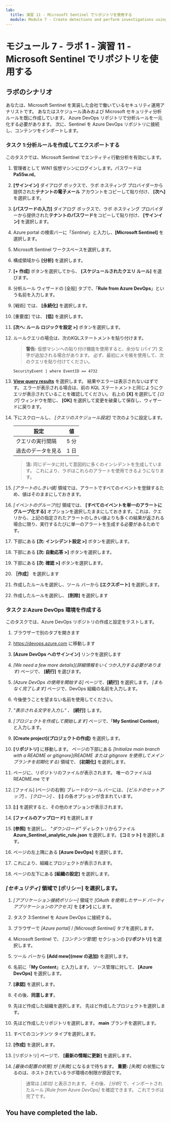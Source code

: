 ```yaml
---
lab:
  title: 演習 11 - Microsoft Sentinel でリポジトリを使用する
  module: Module 7 - Create detections and perform investigations using Microsoft Sentinel
---
```


# <a name="module-7---lab-1---exercise-11---use-repositories-in-microsoft-sentinel"></a>モジュール 7 - ラボ 1 - 演習 11 - Microsoft Sentinel でリポジトリを使用する

## <a name="lab-scenario"></a>ラボのシナリオ

あなたは、Microsoft Sentinel を実装した会社で働いているセキュリティ運用アナリストです。 あなたはスケジュール済みおよび Microsoft セキュリティ分析ルールを既に作成しています。  Azure DevOps リポジトリで分析ルールを一元化する必要があります。  次に、Sentinel を Azure DevOps リポジトリに接続し、コンテンツをインポートします。 


### <a name="task-1-create-and-export-an-analytical-rule"></a>タスク 1:分析ルールを作成してエクスポートする

このタスクでは、Microsoft Sentinel でエンティティ行動分析を有効にします。

1. 管理者として WIN1 仮想マシンにログインします。パスワードは**Pa55w.rd**。  

1. **[サインイン]** ダイアログ ボックスで、ラボ ホスティング プロバイダーから提供された**テナントの電子メール** アカウントをコピーして貼り付け、 **[次へ]** を選択します。

1. **[パスワードの入力]** ダイアログ ボックスで、ラボ ホスティング プロバイダーから提供された**テナントのパスワード**をコピーして貼り付け、 **[サインイン]** を選択します。

1. Azure portal の検索バーに「*Sentinel*」と入力し、**[Microsoft Sentinel]** を選択します。

1. Microsoft Sentinel ワークスペースを選択します。

1. 構成領域から **[分析]** を選択します。

1. **[+ 作成]** ボタンを選択してから、 **[スケジュールされたクエリ ルール]** を選びます。

1. 分析ルール ウィザードの [全般] タブで、「**Rule from Azure DevOps**」という名前を入力します。

1. [戦術] では、 **[永続化]** を選択します。

1. [重要度] では、 **[低]** を選択します。

1. **[次へ: ルール ロジックを設定 >]** ボタンを選択します。

1. ルールクエリの場合は、次のKQLステートメントを貼り付けます。

    >**警告:** 仮想マシンへの貼り付け機能を使用すると、余分な (パイプ) 文字が追加される場合があります。 必ず、最初にメモ帳を使用して、次のクエリを貼り付けてください。

    ```KQL
    SecurityEvent | where EventID == 4732
    ```

1. **[View query results](クエリ結果の表示)** を選択します。 結果やエラーは表示されないはずです。 エラーが表示される場合は、前の KQL ステートメントと同じようにクエリが表示されていることを確認してください。 右上の **[X]** を選択して *[ログ]* ウィンドウを閉じ、 **[OK]** を選択して変更を破棄して保存し、ウィザードに戻ります。


1. 下にスクロールし、 *[クエリのスケジュール設定]* で次のように設定します。

    |設定|値|
    |---|---|
    |クエリの実行間隔|5 分|
    |過去のデータを見る|1 日|

    >**注:**  同じデータに対して意図的に多くのインシデントを生成しています。 これにより、ラボはこれらのアラートを使用できるようになります。

1. *[アラートのしきい値]* 領域では、アラートですべてのイベントを登録するため、値はそのままにしておきます。

1. *[イベントのグループ化]* 領域では、 **[すべてのイベントを単一のアラートにグループ化する]** オプションを選択したままにしておきます。これは、クエリから、上記の指定されたアラートのしきい値よりも多くの結果が返される場合に限り、実行するたびに単一のアラートを生成する必要があるためです。

1. 下部にある **[次: インシデント設定 >]** ボタンを選択します。 

1. 下部にある **[次: 自動応答 >]** ボタンを選択します。

1. 下部にある **[次: 確認 >]** ボタンを選択します。
 
1. **［作成］** を選択します

1. 作成したルールを選択し、ツール バーから **[エクスポート]** を選択します。

1. 作成したルールを選択し、 **[削除]** を選択します


### <a name="task-2-create-our-azure-devops-environment"></a>タスク 2:Azure DevOps 環境を作成する

このタスクでは、Azure DevOps リポジトリの作成と設定をテストします。

1. ブラウザーで別のタブを開きます

1. https://devops.azure.com に移動します

1. **[Azure DevOps へのサインイン]** リンクを選択します

1. *[We need a few more details]\(詳細情報をいくつか入力する必要があります\)* ページで、 **[続行]** を選びます。

1. *[Azure DevOps の使用を開始する]* ページで、**[続行]** を選択します。 *[まもなく完了します]* ページで、DevOps 組織の名前を入力します。

1. 今後使うことを望まない名前を使用してください。

1. *"表示される文字を入力し"* 、 **[続行]** します。

1. *[プロジェクトを作成して開始します]* ページで、「**My Sentinel Content**」と入力します。

1. **[Create project]\(プロジェクトの作成\)** を選択します。

1. **[リポジトリ]** に移動します。  ページの下部にある *[Initialize main branch with a README or gitignore]\(README または gitignore を使用してメイン ブランチを初期化する\)* 領域で、 **[初期化]** を選択します。

1. ページに、リポジトリのファイルが表示されます。  唯一のファイルは README.me です

1. [ファイル] (ページの右側) ブレードのツール バーには、 *[ビルドのセットアップ]* 、 *[クローン]* 、 **[:]** の各オプションが含まれています。

1. **[:]** を選択すると、その他のオプションが表示されます。

1. **[ファイルのアップロード]** を選択します

1. **[参照]** を選択し、 *"ダウンロード"* ディレクトリからファイル **Azure_Sentinel_analytic_rule.json** を選択します。  **[コミット]** を選択します。

1. ページの左上隅にある **[Azure DevOps]** を選択します。

1. これにより、組織とプロジェクトが表示されます。

1. ページの左下にある **[組織の設定]** を選択します。


### <a name="task-3-connect-sentinel-to-azure-devops"></a>*[セキュリティ]* 領域で **[ポリシー]** を選択します。

1. *[アプリケーション接続ポリシー]* 領域で *[OAuth を使用したサード パーティ アプリケーションのアクセス]* を **[オン]** にします。

1. タスク 3:Sentinel を Azure DevOps に接続する。

1. ブラウザーで *[Azure portal]* / *[Microsoft Sentinel]* タブを選択します。

1. Microsoft Sentinel で、 *[コンテンツ管理]* セクションの **[リポジトリ]** を選択します。

1. ツール バーから **[Add mew]\(mew の追加\)** を選択します。

1. 名前に「**My Content**」と入力します。 ソース管理に対して、 **[Azure DevOps]** を選択します。

1. **[承認]** を選択します。

1. その後、**同意します**。

1. 先ほど作成した組織を選択します。 先ほど作成したプロジェクトを選択します。

1. 先ほど作成したリポジトリを選択します。 **main** ブランチを選択します。

1. すべてのコンテンツ タイプを選択します。

1. **[作成]** を選択します。

1. [リポジトリ] ページで、 **[最新の情報に更新]** を選択します。

1. *[最後の配置の状態]* が *[失敗]* になるまで待ちます。 **重要:** *[失敗]* の状態になるのは、ホストされているラボ環境の制限が原因です。  

    >通常は *[成功]* と表示されます。 その後、 *[分析]* で、インポートされたルール *[Rule from Azure DevOps]* を確認できます。 これでラボは完了です。


## <a name="you-have-completed-the-lab"></a>You have completed the lab.
